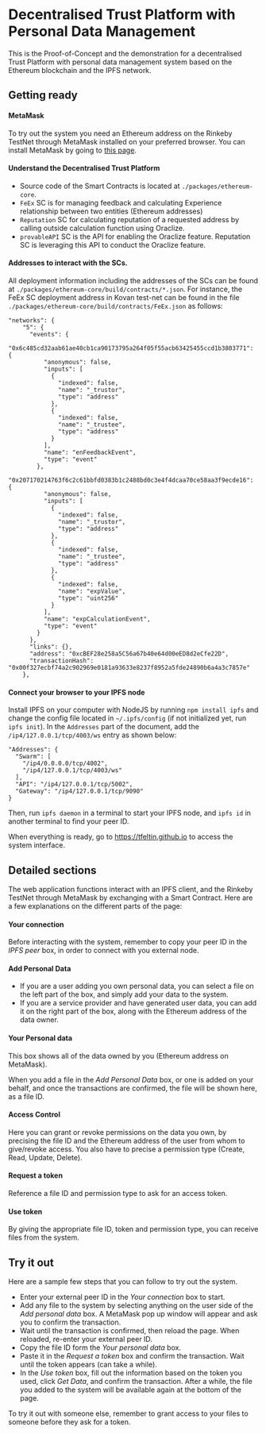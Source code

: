 # Decentralised Trust Platform with Personal Data Management

This is the Proof-of-Concept and the demonstration for a decentralised Trust Platform with personal data management system based on the Ethereum blockchain and the IPFS network.

## Getting ready

#### MetaMask
To try out the system you need an Ethereum address on the Rinkeby TestNet through MetaMask installed on your preferred browser. You can install MetaMask by going to [this page](https://metamask.io/).

#### Understand the Decentralised Trust Platform
- Source code of the Smart Contracts is located at `./packages/ethereum-core`.
- `FeEx` SC is for managing feedback and calculating Experience relationship between two entities (Ethereum addresses)
- `Reputation` SC for calculating reputation of a requested address by calling outside calculation function using Oraclize.
- `provableAPI` SC is the API for enabling the Oraclize feature. Reputation SC is leveraging this API to conduct the Oraclize feature.

#### Addresses to interact with the SCs.
All deployment information including the addresses of the SCs can be found at `./packages/ethereum-core/build/contracts/*.json`.
For instance, the FeEx SC deployment address in Kovan test-net can be found in the file `./packages/ethereum-core/build/contracts/FeEx.json` as follows:

```
"networks": {
    "5": {
      "events": {
        "0x6c485cd32aab61ae40cb1ca90173795a264f05f55acb63425455ccd1b3803771": {
          "anonymous": false,
          "inputs": [
            {
              "indexed": false,
              "name": "_trustor",
              "type": "address"
            },
            {
              "indexed": false,
              "name": "_trustee",
              "type": "address"
            }
          ],
          "name": "enFeedbackEvent",
          "type": "event"
        },
        "0x207170214763f6c2c61bbfd0383b1c2488bd0c3e4f4dcaa70ce58aa3f9ecde16": {
          "anonymous": false,
          "inputs": [
            {
              "indexed": false,
              "name": "_trustor",
              "type": "address"
            },
            {
              "indexed": false,
              "name": "_trustee",
              "type": "address"
            },
            {
              "indexed": false,
              "name": "expValue",
              "type": "uint256"
            }
          ],
          "name": "expCalculationEvent",
          "type": "event"
        }
      },
      "links": {},
      "address": "0xcBEF28e258a5C56a67b40e64d00eED8d2eCfe22D",
      "transactionHash": "0x00f327ecbf74a2c902969e0181a93633e8237f8952a5fde24890b6a4a3c7857e"
    },
```


#### Connect your browser to your IPFS node
Install IPFS on your computer with NodeJS by running
`npm install ipfs` and change the config file located in `~/.ipfs/config` (if not initialized yet, run `ipfs init`).
In the `Addresses` part of the document, add the `/ip4/127.0.0.1/tcp/4003/ws` entry as shown below:

```
"Addresses": {
  "Swarm": [
    "/ip4/0.0.0.0/tcp/4002",
    "/ip4/127.0.0.1/tcp/4003/ws"
  ],
  "API": "/ip4/127.0.0.1/tcp/5002",
  "Gateway": "/ip4/127.0.0.1/tcp/9090"
}
```

Then, run `ipfs daemon` in a terminal to start your IPFS node, and `ipfs id` in another terminal to find your peer ID.

When everything is ready, go to https://tfeltin.github.io to access the system interface.

## Detailed sections

The web application functions interact with an IPFS client, and the Rinkeby TestNet through MetaMask by exchanging with a Smart Contract. Here are a few explanations on the different parts of the page:

#### Your connection

Before interacting with the system, remember to copy your peer ID in the *IPFS peer* box, in order to connect with you external node.

#### Add Personal Data

- If you are a user adding you own personal data, you can select a file on the left part of the box, and simply add your data to the system.
- If you are a service provider and have generated user data, you can add it on the right part of the box, along with the Ethereum address of the data owner.

#### Your Personal data

This box shows all of the data owned by you (Ethereum address on MetaMask).

When you add a file in the *Add Personal Data* box, or one is added on your behalf, and once the transactions are confirmed, the file will be shown here, as a file ID.

#### Access Control

Here you can grant or revoke permissions on the data you own, by precising the file ID and the Ethereum address of the user from whom to give/revoke access. You also have to precise a permission type (Create, Read, Update, Delete).

#### Request a token

Reference a file ID and permission type to ask for an access token.

#### Use token

By giving the appropriate file ID, token and permission type, you can receive files from the system.

## Try it out

Here are a sample few steps that you can follow to try out the system.

- Enter your external peer ID in the *Your connection* box to start.
- Add any file to the system by selecting anything on the user side of the *Add personal data* box. A MetaMask pop up window will appear and ask you to confirm the transaction.
- Wait until the transaction is confirmed, then reload the page. When reloaded, re-enter your external peer ID.
- Copy the file ID form the *Your personal data* box.
- Paste it in the *Request a token* box and confirm the transaction. Wait until the token appears (can take a while).
- In the *Use token* box, fill out the information based on the token you used, click *Get Data*, and confirm the transaction. After a while, the file you added to the system will be available again at the bottom of the page.

To try it out with someone else, remember to grant access to your files to someone before they ask for a token.
